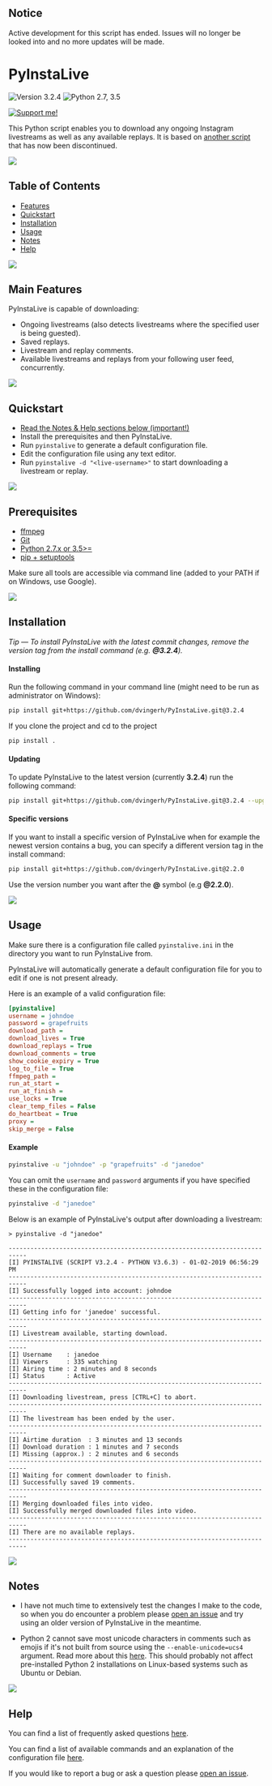## Notice
Active development for this script has ended. Issues will no longer be looked into and no more updates will be made.


# PyInstaLive
![Version 3.2.4](https://img.shields.io/badge/Version-3.2.4-orange.svg)
![Python 2.7, 3.5](https://img.shields.io/badge/Python-2.7%2C%203.5%2B-3776ab.svg)

[![Support me!](https://www.buymeacoffee.com/assets/img/custom_images/yellow_img.png)](https://www.buymeacoffee.com/dvingerh)


This Python script enables you to download any ongoing Instagram livestreams as well as any available replays. It is based on [another script](https://github.com/taengstagram/instagram-livestream-downloader) that has now been discontinued.

![](https://raw.githubusercontent.com/dvingerh/PyInstaLive/5907fc866446d5f426389a5198560075848d770e/.github/spacer.png)


## Table of Contents
- [Features](https://github.com/dvingerh/PyInstaLive#features)
- [Quickstart](https://github.com/dvingerh/PyInstaLive#quickstart)
- [Installation](https://github.com/dvingerh/PyInstaLive#installation)
- [Usage](https://github.com/dvingerh/PyInstaLive#usage)
- [Notes](https://github.com/dvingerh/PyInstaLive#notes)
- [Help](https://github.com/dvingerh/PyInstaLive#help)

![](https://raw.githubusercontent.com/dvingerh/PyInstaLive/5907fc866446d5f426389a5198560075848d770e/.github/spacer.png)

## Main Features

PyInstaLive is capable of downloading:
- Ongoing livestreams (also detects livestreams where the specified user is being guested).
- Saved replays.
- Livestream and replay comments.
- Available livestreams and replays from your following user feed, concurrently.

![](https://raw.githubusercontent.com/dvingerh/PyInstaLive/5907fc866446d5f426389a5198560075848d770e/.github/spacer.png)

## Quickstart

- [Read the Notes & Help sections below (important!)](https://github.com/notcammy/PyInstaLive#notes)
- Install the prerequisites and then PyInstaLive.
- Run `pyinstalive` to generate a default configuration file.
- Edit the configuration file using any text editor.
- Run `pyinstalive -d "<live-username>"` to start downloading a livestream or replay.

![](https://raw.githubusercontent.com/dvingerh/PyInstaLive/5907fc866446d5f426389a5198560075848d770e/.github/spacer.png)

## Prerequisites

- [ffmpeg](https://ffmpeg.org/download.html)
- [Git](https://git-scm.com/downloads)
- [Python 2.7.x or 3.5>=](https://www.python.org/downloads/)
- [pip + setuptools](https://pip.pypa.io/en/stable/installing/)

Make sure all tools are accessible via command line (added to your PATH if on Windows, use Google).

![](https://raw.githubusercontent.com/dvingerh/PyInstaLive/5907fc866446d5f426389a5198560075848d770e/.github/spacer.png)

## Installation

*Tip — To install PyInstaLive with the latest commit changes, remove the version tag from the install command (e.g. **@3.2.4**).*

#### Installing

Run the following command in your command line (might need to be run as administrator on Windows):
```bash
pip install git+https://github.com/dvingerh/PyInstaLive.git@3.2.4
```
If you clone the project and cd to the project
```bash
pip install .
```

#### Updating

To update PyInstaLive to the latest version (currently **3.2.4**) run the following command:

```bash
pip install git+https://github.com/dvingerh/PyInstaLive.git@3.2.4 --upgrade
```

#### Specific versions

If you want to install a specific version of PyInstaLive when for example the newest version contains a bug, you can specify a different version tag in the install command:

```bash
pip install git+https://github.com/dvingerh/PyInstaLive.git@2.2.0
```

Use the version number you want after the **@** symbol (e.g **@2.2.0**).

![](https://raw.githubusercontent.com/dvingerh/PyInstaLive/5907fc866446d5f426389a5198560075848d770e/.github/spacer.png)

## Usage

Make sure there is a configuration file called ``pyinstalive.ini`` in the directory you want to run PyInstaLive from.

PyInstaLive will automatically generate a default configuration file for you to edit if one is not present already.

Here is an example of a valid configuration file:
```ini
[pyinstalive]
username = johndoe
password = grapefruits
download_path = 
download_lives = True
download_replays = True
download_comments = true
show_cookie_expiry = True
log_to_file = True
ffmpeg_path = 
run_at_start =
run_at_finish =
use_locks = True
clear_temp_files = False
do_heartbeat = True
proxy = 
skip_merge = False
```

#### Example

```bash
pyinstalive -u "johndoe" -p "grapefruits" -d "janedoe"
```
You can omit the `username` and `password` arguments if you have specified these in the configuration file:
```bash
pyinstalive -d "janedoe"
```

Below is an example of PyInstaLive's output after downloading a livestream:

```
> pyinstalive -d "janedoe"

---------------------------------------------------------------------------
[I] PYINSTALIVE (SCRIPT V3.2.4 - PYTHON V3.6.3) - 01-02-2019 06:56:29 PM
---------------------------------------------------------------------------
[I] Successfully logged into account: johndoe
---------------------------------------------------------------------------
[I] Getting info for 'janedoe' successful.
---------------------------------------------------------------------------
[I] Livestream available, starting download.
---------------------------------------------------------------------------
[I] Username    : janedoe
[I] Viewers     : 335 watching
[I] Airing time : 2 minutes and 8 seconds
[I] Status      : Active
---------------------------------------------------------------------------
[I] Downloading livestream, press [CTRL+C] to abort.
---------------------------------------------------------------------------
[I] The livestream has been ended by the user.
---------------------------------------------------------------------------
[I] Airtime duration  : 3 minutes and 13 seconds
[I] Download duration : 1 minutes and 7 seconds
[I] Missing (approx.) : 2 minutes and 6 seconds
---------------------------------------------------------------------------
[I] Waiting for comment downloader to finish.
[I] Successfully saved 19 comments.
---------------------------------------------------------------------------
[I] Merging downloaded files into video.
[I] Successfully merged downloaded files into video.
---------------------------------------------------------------------------
[I] There are no available replays.
---------------------------------------------------------------------------
```

![](https://raw.githubusercontent.com/dvingerh/PyInstaLive/5907fc866446d5f426389a5198560075848d770e/.github/spacer.png)

## Notes
- I have not much time to extensively test the changes I make to the code, so when you do encounter a problem please [open an issue](https://github.com/dvingerh/PyInstaLive/issues/new) and try using an older version of PyInstaLive in the meantime.

- Python 2 cannot save most unicode characters in comments such as emojis if it's not built from source using the `--enable-unicode=ucs4` argument. Read more about this [here](https://emoji-unicode.readthedocs.io/en/latest/python2.html). This should probably not affect pre-installed Python 2 installations on Linux-based systems such as Ubuntu or Debian.

![](https://raw.githubusercontent.com/dvingerh/PyInstaLive/5907fc866446d5f426389a5198560075848d770e/.github/spacer.png)


## Help
You can find a list of frequently asked questions [here](https://github.com/dvingerh/PyInstaLive/blob/master/FAQ.md).

You can find a list of available commands and an explanation of the configuration file [here](https://github.com/dvingerh/PyInstaLive/blob/master/MOREHELP.md).

If you would like to report a bug or ask a question please [open an issue](https://github.com/dvingerh/PyInstaLive/issues/new).
